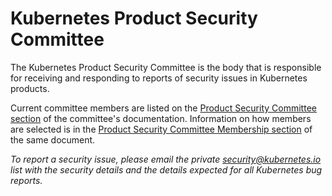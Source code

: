 # Kubernetes Product Security Committee

The Kubernetes Product Security Committee is the body that is responsible for receiving and responding to reports of security issues in Kubernetes products.

Current committee members are listed on the [Product Security Committee section](https://git.k8s.io/security/security-release-process.md#product-security-committee-psc) of the committee's documentation.
Information on how members are selected is in the [Product Security Committee Membership section](https://git.k8s.io/security/security-release-process.md#product-security-committee-membership) of the same document.

_To report a security issue, please email the private security@kubernetes.io list with the security details and the details expected for all Kubernetes bug reports._
